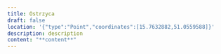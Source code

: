 ```yaml
---
title: Ostrzyca
draft: false
location: '{"type":"Point","coordinates":[15.7632882,51.0559588]}'
description: d﻿escription
content: "**c﻿ontent**"
---
```

